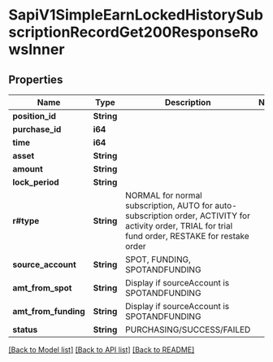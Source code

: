 # SapiV1SimpleEarnLockedHistorySubscriptionRecordGet200ResponseRowsInner

## Properties

Name | Type | Description | Notes
------------ | ------------- | ------------- | -------------
**position_id** | **String** |  | 
**purchase_id** | **i64** |  | 
**time** | **i64** |  | 
**asset** | **String** |  | 
**amount** | **String** |  | 
**lock_period** | **String** |  | 
**r#type** | **String** | NORMAL for normal subscription, AUTO for auto-subscription order, ACTIVITY for activity order, TRIAL for trial fund order, RESTAKE for restake order | 
**source_account** | **String** | SPOT, FUNDING, SPOTANDFUNDING | 
**amt_from_spot** | **String** | Display if sourceAccount is SPOTANDFUNDING  | 
**amt_from_funding** | **String** | Display if sourceAccount is SPOTANDFUNDING | 
**status** | **String** | PURCHASING/SUCCESS/FAILED | 

[[Back to Model list]](../README.md#documentation-for-models) [[Back to API list]](../README.md#documentation-for-api-endpoints) [[Back to README]](../README.md)


